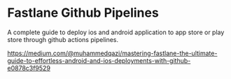 # Fastlane Github Pipelines


A complete guide to deploy ios and android application to app store or play store through github actions pipelines.


https://medium.com/@muhammedqazi/mastering-fastlane-the-ultimate-guide-to-effortless-android-and-ios-deployments-with-github-e0878c3f9529

